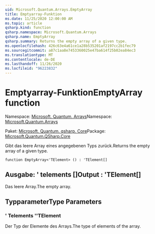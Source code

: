 ```yaml
---
uid: Microsoft.Quantum.Arrays.EmptyArray
title: Emptyarray-Funktion
ms.date: 11/25/2020 12:00:00 AM
ms.topic: article
qsharp.kind: function
qsharp.namespace: Microsoft.Quantum.Arrays
qsharp.name: EmptyArray
qsharp.summary: Returns the empty array of a given type.
ms.openlocfilehash: 426c63e4a61ce1a28b535201af2197cc2b1fec79
ms.sourcegitcommit: a87c1aa8e7453360025e47ba614f25b02ea84ec3
ms.translationtype: MT
ms.contentlocale: de-DE
ms.lasthandoff: 11/26/2020
ms.locfileid: "96223832"
---
```

# <a name="emptyarray-function"></a><span data-ttu-id="154d8-102">Emptyarray-Funktion</span><span class="sxs-lookup"><span data-stu-id="154d8-102">EmptyArray function</span></span>

<span data-ttu-id="154d8-103">Namespace: [Microsoft. Quantum. Arrays](xref:Microsoft.Quantum.Arrays)</span><span class="sxs-lookup"><span data-stu-id="154d8-103">Namespace: [Microsoft.Quantum.Arrays](xref:Microsoft.Quantum.Arrays)</span></span>

<span data-ttu-id="154d8-104">Paket: [Microsoft. Quantum. qsharp. Core](https://nuget.org/packages/Microsoft.Quantum.QSharp.Core)</span><span class="sxs-lookup"><span data-stu-id="154d8-104">Package: [Microsoft.Quantum.QSharp.Core](https://nuget.org/packages/Microsoft.Quantum.QSharp.Core)</span></span>


<span data-ttu-id="154d8-105">Gibt das leere Array eines angegebenen Typs zurück.</span><span class="sxs-lookup"><span data-stu-id="154d8-105">Returns the empty array of a given type.</span></span>

```qsharp
function EmptyArray<'TElement> () : 'TElement[]
```


## <a name="output--telement"></a><span data-ttu-id="154d8-106">Ausgabe: ' telements []</span><span class="sxs-lookup"><span data-stu-id="154d8-106">Output : 'TElement[]</span></span>

<span data-ttu-id="154d8-107">Das leere Array.</span><span class="sxs-lookup"><span data-stu-id="154d8-107">The empty array.</span></span>

## <a name="type-parameters"></a><span data-ttu-id="154d8-108">Typparameter</span><span class="sxs-lookup"><span data-stu-id="154d8-108">Type Parameters</span></span>

### <a name="telement"></a><span data-ttu-id="154d8-109">' Telements '</span><span class="sxs-lookup"><span data-stu-id="154d8-109">'TElement</span></span>

<span data-ttu-id="154d8-110">Der Typ der Elemente des Arrays.</span><span class="sxs-lookup"><span data-stu-id="154d8-110">The type of elements of the array.</span></span>
